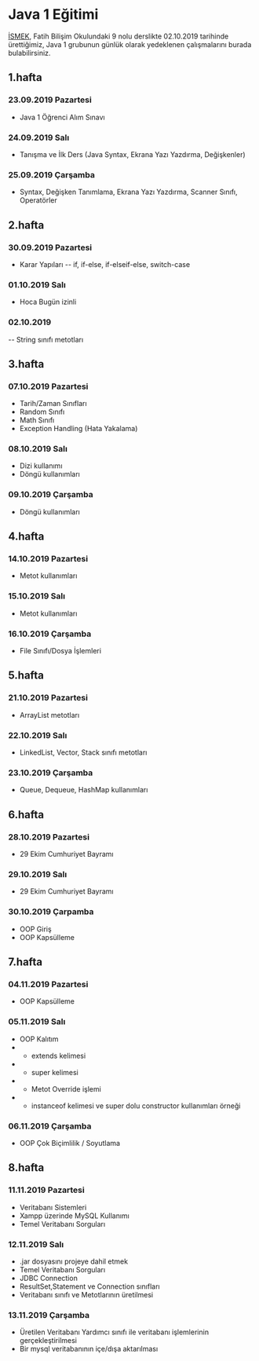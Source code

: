 # Java 1 Eğitimi

[İSMEK](http://ismek.istanbul), Fatih Bilişim Okulundaki 9 nolu derslikte 02.10.2019 tarihinde ürettiğimiz, Java 1 grubunun günlük olarak yedeklenen çalışmalarını burada bulabilirsiniz.

## 1.hafta
### 23.09.2019 Pazartesi
- Java 1 Öğrenci Alım Sınavı
### 24.09.2019 Salı
- Tanışma ve İlk Ders (Java Syntax, Ekrana Yazı Yazdırma, Değişkenler)
### 25.09.2019 Çarşamba
- Syntax, Değişken Tanımlama, Ekrana Yazı Yazdırma, Scanner Sınıfı, Operatörler

## 2.hafta
### 30.09.2019 Pazartesi
- Karar Yapıları
-- if, if-else, if-elseif-else, switch-case
### 01.10.2019 Salı
- Hoca Bugün izinli
### 02.10.2019
-- String sınıfı metotları

## 3.hafta
### 07.10.2019 Pazartesi
- Tarih/Zaman Sınıfları
- Random Sınıfı
- Math Sınıfı
- Exception Handling (Hata Yakalama)

### 08.10.2019 Salı
- Dizi kullanımı
- Döngü kullanımları

### 09.10.2019 Çarşamba
- Döngü kullanımları

## 4.hafta
### 14.10.2019 Pazartesi
- Metot kullanımları
### 15.10.2019 Salı
- Metot kullanımları
### 16.10.2019 Çarşamba
- File Sınıfı/Dosya İşlemleri

## 5.hafta
### 21.10.2019 Pazartesi
- ArrayList metotları
### 22.10.2019 Salı
- LinkedList, Vector, Stack sınıfı metotları
### 23.10.2019 Çarşamba
- Queue, Dequeue, HashMap kullanımları

## 6.hafta
### 28.10.2019 Pazartesi
- 29 Ekim Cumhuriyet Bayramı
### 29.10.2019 Salı
- 29 Ekim Cumhuriyet Bayramı
### 30.10.2019 Çarpamba
- OOP Giriş
- OOP Kapsülleme

## 7.hafta
### 04.11.2019 Pazartesi
- OOP Kapsülleme
### 05.11.2019 Salı
- OOP Kalıtım
- - extends kelimesi
- - super kelimesi
- - Metot Override işlemi
- - instanceof kelimesi ve super dolu constructor kullanımları örneği
### 06.11.2019 Çarşamba
- OOP Çok Biçimlilik / Soyutlama

## 8.hafta
### 11.11.2019 Pazartesi
- Veritabanı Sistemleri
- Xampp üzerinde MySQL Kullanımı
- Temel Veritabanı Sorguları
### 12.11.2019 Salı
- .jar dosyasını projeye dahil etmek
- Temel Veritabanı Sorguları
- JDBC Connection
- ResultSet,Statement ve Connection sınıfları
- Veritabanı sınıfı ve Metotlarının üretilmesi
### 13.11.2019 Çarşamba
- Üretilen Veritabanı Yardımcı sınıfı ile veritabanı işlemlerinin gerçekleştirilmesi
- Bir mysql veritabanının içe/dışa aktarılması
